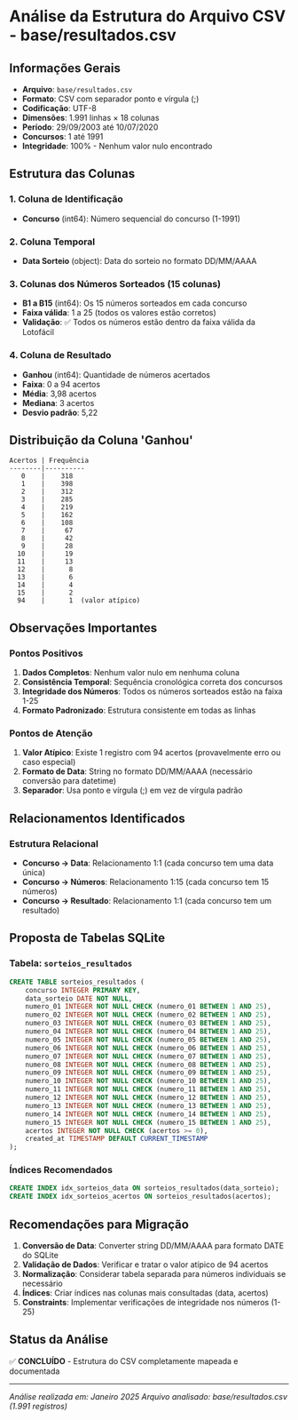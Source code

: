 # Análise da Estrutura do Arquivo CSV - base/resultados.csv

## Informações Gerais
- **Arquivo**: `base/resultados.csv`
- **Formato**: CSV com separador ponto e vírgula (;)
- **Codificação**: UTF-8
- **Dimensões**: 1.991 linhas × 18 colunas
- **Período**: 29/09/2003 até 10/07/2020
- **Concursos**: 1 até 1991
- **Integridade**: 100% - Nenhum valor nulo encontrado

## Estrutura das Colunas

### 1. Coluna de Identificação
- **Concurso** (int64): Número sequencial do concurso (1-1991)

### 2. Coluna Temporal
- **Data Sorteio** (object): Data do sorteio no formato DD/MM/AAAA

### 3. Colunas dos Números Sorteados (15 colunas)
- **B1 a B15** (int64): Os 15 números sorteados em cada concurso
- **Faixa válida**: 1 a 25 (todos os valores estão corretos)
- **Validação**: ✅ Todos os números estão dentro da faixa válida da Lotofácil

### 4. Coluna de Resultado
- **Ganhou** (int64): Quantidade de números acertados
- **Faixa**: 0 a 94 acertos
- **Média**: 3,98 acertos
- **Mediana**: 3 acertos
- **Desvio padrão**: 5,22

## Distribuição da Coluna 'Ganhou'

```
Acertos | Frequência
--------|----------
   0    |    318
   1    |    398
   2    |    312
   3    |    285
   4    |    219
   5    |    162
   6    |    108
   7    |     67
   8    |     42
   9    |     28
  10    |     19
  11    |     13
  12    |      8
  13    |      6
  14    |      4
  15    |      2
  94    |      1  (valor atípico)
```

## Observações Importantes

### Pontos Positivos
1. **Dados Completos**: Nenhum valor nulo em nenhuma coluna
2. **Consistência Temporal**: Sequência cronológica correta dos concursos
3. **Integridade dos Números**: Todos os números sorteados estão na faixa 1-25
4. **Formato Padronizado**: Estrutura consistente em todas as linhas

### Pontos de Atenção
1. **Valor Atípico**: Existe 1 registro com 94 acertos (provavelmente erro ou caso especial)
2. **Formato de Data**: String no formato DD/MM/AAAA (necessário conversão para datetime)
3. **Separador**: Usa ponto e vírgula (;) em vez de vírgula padrão

## Relacionamentos Identificados

### Estrutura Relacional
- **Concurso → Data**: Relacionamento 1:1 (cada concurso tem uma data única)
- **Concurso → Números**: Relacionamento 1:15 (cada concurso tem 15 números)
- **Concurso → Resultado**: Relacionamento 1:1 (cada concurso tem um resultado)

## Proposta de Tabelas SQLite

### Tabela: `sorteios_resultados`
```sql
CREATE TABLE sorteios_resultados (
    concurso INTEGER PRIMARY KEY,
    data_sorteio DATE NOT NULL,
    numero_01 INTEGER NOT NULL CHECK (numero_01 BETWEEN 1 AND 25),
    numero_02 INTEGER NOT NULL CHECK (numero_02 BETWEEN 1 AND 25),
    numero_03 INTEGER NOT NULL CHECK (numero_03 BETWEEN 1 AND 25),
    numero_04 INTEGER NOT NULL CHECK (numero_04 BETWEEN 1 AND 25),
    numero_05 INTEGER NOT NULL CHECK (numero_05 BETWEEN 1 AND 25),
    numero_06 INTEGER NOT NULL CHECK (numero_06 BETWEEN 1 AND 25),
    numero_07 INTEGER NOT NULL CHECK (numero_07 BETWEEN 1 AND 25),
    numero_08 INTEGER NOT NULL CHECK (numero_08 BETWEEN 1 AND 25),
    numero_09 INTEGER NOT NULL CHECK (numero_09 BETWEEN 1 AND 25),
    numero_10 INTEGER NOT NULL CHECK (numero_10 BETWEEN 1 AND 25),
    numero_11 INTEGER NOT NULL CHECK (numero_11 BETWEEN 1 AND 25),
    numero_12 INTEGER NOT NULL CHECK (numero_12 BETWEEN 1 AND 25),
    numero_13 INTEGER NOT NULL CHECK (numero_13 BETWEEN 1 AND 25),
    numero_14 INTEGER NOT NULL CHECK (numero_14 BETWEEN 1 AND 25),
    numero_15 INTEGER NOT NULL CHECK (numero_15 BETWEEN 1 AND 25),
    acertos INTEGER NOT NULL CHECK (acertos >= 0),
    created_at TIMESTAMP DEFAULT CURRENT_TIMESTAMP
);
```

### Índices Recomendados
```sql
CREATE INDEX idx_sorteios_data ON sorteios_resultados(data_sorteio);
CREATE INDEX idx_sorteios_acertos ON sorteios_resultados(acertos);
```

## Recomendações para Migração

1. **Conversão de Data**: Converter string DD/MM/AAAA para formato DATE do SQLite
2. **Validação de Dados**: Verificar e tratar o valor atípico de 94 acertos
3. **Normalização**: Considerar tabela separada para números individuais se necessário
4. **Índices**: Criar índices nas colunas mais consultadas (data, acertos)
5. **Constraints**: Implementar verificações de integridade nos números (1-25)

## Status da Análise
✅ **CONCLUÍDO** - Estrutura do CSV completamente mapeada e documentada

---
*Análise realizada em: Janeiro 2025*
*Arquivo analisado: base/resultados.csv (1.991 registros)*